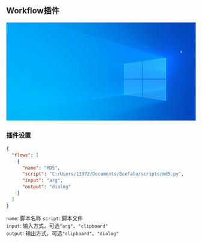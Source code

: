 ## Workflow插件
![MD5](images/readme_workflow_md5.gif)
### 插件设置

```json
{
  "flows": [
    {
      "name": "MD5",
      "script": "C:/Users/13972/Documents/Beefalo/scripts/md5.py",
      "input": "arg",
      "output": "dialog"
    }
  ]
}
```
`name`: 脚本名称 
`script`: 脚本文件   
`input`: 输入方式，可选`"arg"`、`"clipboard"`  
`output`: 输出方式，可选`"clipboard"`、`"dialog"`  






